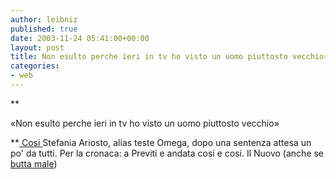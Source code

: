 ```yaml
---
author: leibniz
published: true
date: 2003-11-24 05:41:00+00:00
layout: post
title: Non esulto perche ieri in tv ho visto un uomo piuttosto vecchio» 
categories:
- web
---
```


   **

«Non esulto perche ieri in tv
ho visto un uomo piuttosto vecchio»   


**[ Cosi ](http://www.ilnuovo.it/nuovo/foglia/0,1007,192476,00.html)Stefania Ariosto, alias teste Omega, dopo una sentenza attesa un po' da tutti. Per la cronaca: a Previti e andata cosi e cosi.
Il Nuovo (anche se  [ butta male](http://www.ilnuovo.it/nuovo/foglia/0,1007,192421,00.html))

